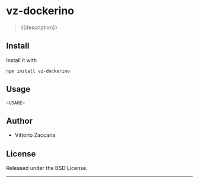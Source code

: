 # vz-dockerino
> {{description}}

## Install

Install it with

```
npm install vz-dockerino
```
## Usage

```
~USAGE~
```

## Author

* Vittorio Zaccaria

## License
Released under the BSD License.

***

